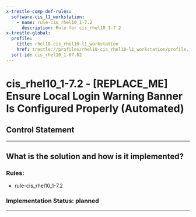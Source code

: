 ```yaml
---
x-trestle-comp-def-rules:
  software-cis_l1_workstation:
    - name: rule-cis_rhel10_1-7.2
      description: Rule for cis_rhel10_1-7.2
x-trestle-global:
  profile:
    title: rhel10-cis_rhel10-l1_workstation
    href: trestle://profiles/rhel10-cis_rhel10-l1_workstation/profile.json
  sort-id: cis_rhel10_1-07.02
---
```


# cis_rhel10_1-7.2 - \[REPLACE_ME\] Ensure Local Login Warning Banner Is Configured Properly (Automated)

## Control Statement

______________________________________________________________________

## What is the solution and how is it implemented?

<!-- For implementation status enter one of: implemented, partial, planned, alternative, not-applicable -->

<!-- Note that the list of rules under ### Rules: is read-only and changes will not be captured after assembly to JSON -->

<!-- Add control implementation description here for control: cis_rhel10_1-7.2 -->

### Rules:

  - rule-cis_rhel10_1-7.2

### Implementation Status: planned

______________________________________________________________________
